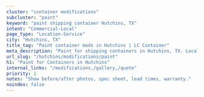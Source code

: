 ```yaml
---
cluster: "container modifications"
subcluster: "paint"
keyword: "paint shipping container Hutchins, TX"
intent: "Commercial-Local"
page_type: "Location-Service"
city: "Hutchins, TX"
title_tag: "Paint container mods in Hutchins | LC Container"
meta_description: "Paint for shipping containers in Hutchins, TX. Local fabrication & pro install. LC Container — Since 2003. Get a quote."
url_slug: "/hutchins/modifications/paint"
h1: "Paint for Containers in Hutchins"
internal_links: "/modifications,/gallery,/quote"
priority: 1
notes: "Show before/after photos, spec sheet, lead times, warranty."
noindex: false
---
```


<!-- TODO: Add unique city/inventory copy, images, and internal links here. -->
